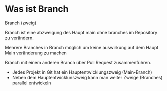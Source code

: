 # Was ist Branch


Branch (zweig)

Branch ist eine abzweigung des Haupt main ohne branches im Repository zu verändern.

Mehrere Branches in Branch möglich um keine auswirkung auf dem Haupt Main veränderung zu machen

Branch mit einem anderen Branch über Pull Request zusammenführen.


- Jedes Projekt in Git hat ein Hauptentwicklungszweig (Main-Branch)
- Neben dem Hauptentwicklunszweig kann man weiter Zweige (Branches) parallel entwickeln


